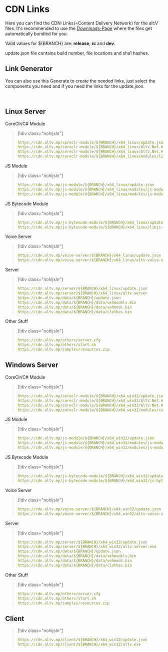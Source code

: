 # CDN Links

Here you can find the CDN-Links(=Content Delivery Network) for the alt:V files. It's recommended to use the [Downloads-Page](https://altv.mp/#/downloads) where the files get automatically bundled for you.

Valid values for ${BRANCH} are: **release**, **rc** and **dev**.

update.json file contains build number, file locations and sha1 hashes.

## Link Generator

<p>You can also use this Generate to create the needed links, just select the components you need and if you need the links for the update.json.
<div id="CDN_Link_Generator-interface" style="display: flex; justify-content: space-between; max-width: 800px;"> </div>
</br>
<div id="CDN_Link_Generator-links"> </div>

<style>
label {
    display: block;
}
</style>
<script>
    const branchArray = ["release", "rc", "dev"];
    const osArray = ["x64_win32", "x64_linux"];

    document.getElementById("CDN_Link_Generator-interface").innerHTML = generateInterface();

    /**
     * @returns {string}
     */
    function generateInterface()
    {
        let interfaceStr = "";

        interfaceStr += "<div><select name='branch' id='branch'>";
        for(let i=0; i < branchArray.length; i++)
        {
            interfaceStr += "<option value='" + i + "'>" + branchArray[i] + "</option>"
        }
        interfaceStr += "</select></div>";

        interfaceStr += "<div><select name='os' id='os'>";
        for(let i=0; i < osArray.length; i++)
        {
            interfaceStr += "<option value='" + i + "'>" + osArray[i] + "</option>"
        }
        
        interfaceStr += "</select></div>";

        interfaceStr += "<div><input type='checkbox' id='server' name='server' value='server'><label for='server'>server</label></div>";
        interfaceStr += "<div><input type='checkbox' id='voice' name='voice' value='voice'><label for='voice'>voice</label></div>";
        interfaceStr += "<div><input type='checkbox' id='csharp' name='csharp' value='csharp'><label for='csharp'>csharp-module</label></div>";
        interfaceStr += "<div><input type='checkbox' id='javascript' name='javascript' value='javascript'><label for='javascript'>js-module</label></div>";
        interfaceStr += "<div><input type='checkbox' id='js-bytecode' name='js-bytecode' value='js-bytecode'><label for='js-bytecode'>js-bytecode-module</label></div>";
        interfaceStr += "<div><input type='checkbox' id='update' name='update' value='update'><label for='update'>update.json</label></div>";

        interfaceStr += "<div><button id='generate' onclick='generate()'>Generate Links</button></div>";

        interfaceStr += "</br>";

        return interfaceStr;
    }

    /**
     * @returns {void}
     */
    function generate()
    {
        let branch = Number.parseInt(document.getElementById("branch").value, 10);
        let os = Number.parseInt(document.getElementById("os").value, 10);
        let update = document.getElementById("update").checked;
        let server = document.getElementById("server").checked;
        let voice = document.getElementById("voice").checked;
        let csharp = document.getElementById("csharp").checked;
        let javascript = document.getElementById("javascript").checked;
        let bytecodeModule = document.getElementById("js-bytecode").checked;

        document.getElementById("CDN_Link_Generator-links").innerHTML = generateLinks([server, voice, csharp, javascript, bytecodeModule],branch,os,update);
    }

    /**
     * @param {boolean[]} selection
     * @param {number} branchIndex
     * @param {number} osIndex
     * @param {boolean} listUpdate
     * @returns {string}
     */
    function generateLinks(selection, branchIndex, osIndex, listUpdate)
    {
        let returnStr = "";
        returnStr += "<pre>";

        if(selection[0])
            returnStr += generateServerLinks(branchIndex, osIndex, listUpdate);

        if(selection[1])
            returnStr += generateVoiceServerLinks(branchIndex, osIndex, listUpdate);

        if(selection[2])
            returnStr += generateCSLinks(branchIndex, osIndex, listUpdate);

        if(selection[3])
            returnStr += generateJSLinks(branchIndex, osIndex, listUpdate);

        if (selection[4]) {
            returnStr += generateJSBytecodeLinks(branchIndex, osIndex, listUpdate);
        }

        if(!selection[0] && !selection[1] && !selection[2] && !selection[3] && !selection[4])
            returnStr += "You didn't select any components :(";

        returnStr += "<\/pre>";

        return returnStr;
    }

    /**
     * @param {number} branchIndex
     * @param {number} osIndex
     * @param {boolean} listUpdate
     * @returns {string}
     */
    function generateServerLinks(branchIndex, osIndex, listUpdate)
    {
        let returnStr = "";

        if(listUpdate)
            returnStr += "https://cdn.altv.mp/server/" + branchArray[branchIndex] + "/" + osArray[osIndex] + "/update.json</br>"
            returnStr += "https://cdn.altv.mp/data/" + branchArray[branchIndex] + "/update.json</br>"

        if(osIndex === 0)
            returnStr += "https://cdn.altv.mp/server/" + branchArray[branchIndex] + "/" + osArray[osIndex] + "/altv-server.exe</br>";
        else
            returnStr += "https://cdn.altv.mp/server/" + branchArray[branchIndex] + "/" + osArray[osIndex] + "/altv-server</br>";

        returnStr += "https://cdn.altv.mp/data/" + branchArray[branchIndex] + "/data/vehmodels.bin</br>";
        returnStr += "https://cdn.altv.mp/data/" + branchArray[branchIndex] + "/data/vehmods.bin</br>"
        returnStr += "https://cdn.altv.mp/data/" + branchArray[branchIndex] + "/data/clothes.bin</br>"

        return returnStr;
    }

    /**
     * @param {number} branchIndex
     * @param {number} osIndex
     * @param {boolean} listUpdate
     * @returns {string}
     */
    function generateVoiceServerLinks(branchIndex, osIndex, listUpdate)
    {
        let returnStr = "";

        if(listUpdate)
            returnStr += "https://cdn.altv.mp/voice-server/" + branchArray[branchIndex] + "/" + osArray[osIndex] + "/update.json</br>";

        if(osIndex === 0)
            returnStr += "https://cdn.altv.mp/voice-server/" + branchArray[branchIndex] + "/" + osArray[osIndex] + "/altv-voice-server.exe</br>";
        else
            returnStr += "https://cdn.altv.mp/voice-server/" + branchArray[branchIndex] + "/" + osArray[osIndex] + "/altv-voice-server</br>";

        return returnStr;
    }

    /**
     * @param {number} branchIndex
     * @param {number} osIndex
     * @param {boolean} listUpdate
     * @returns {string}
     */
    function generateCSLinks(branchIndex, osIndex, listUpdate)
    {
        let returnStr = "";

        if(listUpdate)
            returnStr += "https://cdn.altv.mp/coreclr-module/" + branchArray[branchIndex] + "/" + osArray[osIndex] + "/update.json</br>";

        returnStr += "https://cdn.altv.mp/coreclr-module/" + branchArray[branchIndex] + "/" + osArray[osIndex] + "/AltV.Net.Host.dll</br>";
        returnStr += "https://cdn.altv.mp/coreclr-module/" + branchArray[branchIndex] + "/" + osArray[osIndex] + "/AltV.Net.Host.runtimeconfig.json</br>";

        if(osIndex === 0)
            returnStr += "https://cdn.altv.mp/coreclr-module/" + branchArray[branchIndex] + "/" + osArray[osIndex] + "/modules/csharp-module.dll</br>";
        else
            returnStr += "https://cdn.altv.mp/coreclr-module/" + branchArray[branchIndex] + "/" + osArray[osIndex] + "/modules/libcsharp-module.so</br>";

        return returnStr;
    }

    /**
     * @param {number} branchIndex
     * @param {number} osIndex
     * @param {boolean} listUpdate
     * @returns {string}
     */
    function generateJSLinks(branchIndex, osIndex, listUpdate)
    {
        let returnStr = "";

        if(listUpdate)
            returnStr += "https://cdn.altv.mp/js-module/" + branchArray[branchIndex] + "/" + osArray[osIndex] + "/update.json</br>";

        if(osIndex === 0)
            returnStr += "https://cdn.altv.mp/js-module/" + branchArray[branchIndex] + "/" + osArray[osIndex] + "/modules/js-module/libnode.dll</br>";
        else
            returnStr += "https://cdn.altv.mp/js-module/" + branchArray[branchIndex] + "/" + osArray[osIndex] + "/modules/js-module/libnode.so.102</br>";

        if(osIndex === 0)
            returnStr += "https://cdn.altv.mp/js-module/" + branchArray[branchIndex] + "/" + osArray[osIndex] + "/modules/js-module/js-module.dll</br>";
        else
            returnStr += "https://cdn.altv.mp/js-module/" + branchArray[branchIndex] + "/" + osArray[osIndex] + "/modules/js-module/libjs-module.so</br>";

        return returnStr;
    }

    /**
     * @param {number} branchIndex
     * @param {number} osIndex
     * @param {boolean} listUpdate
     * @returns {string}
     */
    function generateJSBytecodeLinks(branchIndex, osIndex, listUpdate)
    {
        let returnStr = "";

        if(listUpdate)
            returnStr += "https://cdn.altv.mp/js-bytecode-module/" + branchArray[branchIndex] + "/" + osArray[osIndex] + "/update.json</br>";

        if(osIndex === 0)
            returnStr += "https://cdn.altv.mp/js-bytecode-module/" + branchArray[branchIndex] + "/" + osArray[osIndex] + "/js-bytecode-module.dll</br>";
        else
            returnStr += "https://cdn.altv.mp/js-bytecode-module/" + branchArray[branchIndex] + "/" + osArray[osIndex] + "/libjs-bytecode-module.so</br>";

        return returnStr;
    }
</script>
## Linux Server

CoreClr/C# Module
> [!div class="nohljsln"]
>```yaml
>https://cdn.altv.mp/coreclr-module/${BRANCH}/x64_linux/update.json
>https://cdn.altv.mp/coreclr-module/${BRANCH}/x64_linux/AltV.Net.Host.dll
>https://cdn.altv.mp/coreclr-module/${BRANCH}/x64_linux/AltV.Net.Host.runtimeconfig.json
>https://cdn.altv.mp/coreclr-module/${BRANCH}/x64_linux/modules/libcsharp-module.so
>```

JS Module
> [!div class="nohljsln"]
>```yaml
>https://cdn.altv.mp/js-module/${BRANCH}/x64_linux/update.json
>https://cdn.altv.mp/js-module/${BRANCH}/x64_linux/modules/js-module/libjs-module.so
>https://cdn.altv.mp/js-module/${BRANCH}/x64_linux/modules/js-module/libnode.so.102
>```

JS Bytecode Module
> [!div class="nohljsln"]
>```yaml
>https://cdn.altv.mp/js-bytecode-module/${BRANCH}/x64_linux/update.json
>https://cdn.altv.mp/js-bytecode-module/${BRANCH}/x64_linux/libjs-bytecode-module.so
>```

Voice Server
> [!div class="nohljsln"]
>```yaml
>https://cdn.altv.mp/voice-server/${BRANCH}/x64_linux/update.json
>https://cdn.altv.mp/voice-server/${BRANCH}/x64_linux/altv-voice-server
>```

Server
> [!div class="nohljsln"]
>```yaml
>https://cdn.altv.mp/server/${BRANCH}/x64_linux/update.json
>https://cdn.altv.mp/server/${BRANCH}/x64_linux/altv-server
>https://cdn.altv.mp/data/${BRANCH}/update.json
>https://cdn.altv.mp/data/${BRANCH}/data/vehmodels.bin
>https://cdn.altv.mp/data/${BRANCH}/data/vehmods.bin
>https://cdn.altv.mp/data/${BRANCH}/data/clothes.bin
>```

Other Stuff
> [!div class="nohljsln"]
>```yaml
>https://cdn.altv.mp/others/server.cfg
>https://cdn.altv.mp/others/start.sh
>https://cdn.altv.mp/samples/resources.zip
>```

## Windows Server

CoreClr/C# Module
> [!div class="nohljsln"]
>```yaml
>https://cdn.altv.mp/coreclr-module/${BRANCH}/x64_win32/update.json
>https://cdn.altv.mp/coreclr-module/${BRANCH}/x64_win32/AltV.Net.Host.dll
>https://cdn.altv.mp/coreclr-module/${BRANCH}/x64_win32/AltV.Net.Host.runtimeconfig.json
>https://cdn.altv.mp/coreclr-module/${BRANCH}/x64_win32/modules/csharp-module.dll
>```

JS Module
> [!div class="nohljsln"]
>```yaml
>https://cdn.altv.mp/js-module/${BRANCH}/x64_win32/update.json
>https://cdn.altv.mp/js-module/${BRANCH}/x64_win32/modules/js-module/js-module.dll
>https://cdn.altv.mp/js-module/${BRANCH}/x64_win32/modules/js-module/libnode.dll
>```

JS Bytecode Module
> [!div class="nohljsln"]
>```yaml
>https://cdn.altv.mp/js-bytecode-module/${BRANCH}/x64_win32/update.json
>https://cdn.altv.mp/js-bytecode-module/${BRANCH}/x64_win32/js-bytecode-module.dll
>```

Voice Server
> [!div class="nohljsln"]
>```yaml
>https://cdn.altv.mp/voice-server/${BRANCH}/x64_win32/update.json
>https://cdn.altv.mp/voice-server/${BRANCH}/x64_win32/altv-voice-server.exe
>```

Server
> [!div class="nohljsln"]
>```yaml
>https://cdn.altv.mp/server/${BRANCH}/x64_win32/update.json
>https://cdn.altv.mp/server/${BRANCH}/x64_win32/altv-server.exe
>https://cdn.altv.mp/data/${BRANCH}/update.json
>https://cdn.altv.mp/data/${BRANCH}/data/vehmodels.bin
>https://cdn.altv.mp/data/${BRANCH}/data/vehmods.bin
>https://cdn.altv.mp/data/${BRANCH}/data/clothes.bin
>```

Other Stuff
> [!div class="nohljsln"]
>```yaml
>https://cdn.altv.mp/others/server.cfg
>https://cdn.altv.mp/others/start.sh
>https://cdn.altv.mp/samples/resources.zip
>```

## Client
> [!div class="nohljsln"]
>```yaml
>https://cdn.altv.mp/client/${BRANCH}/x64_win32/update.json
>https://cdn.altv.mp/client/${BRANCH}/x64_win32/altv.exe
>```